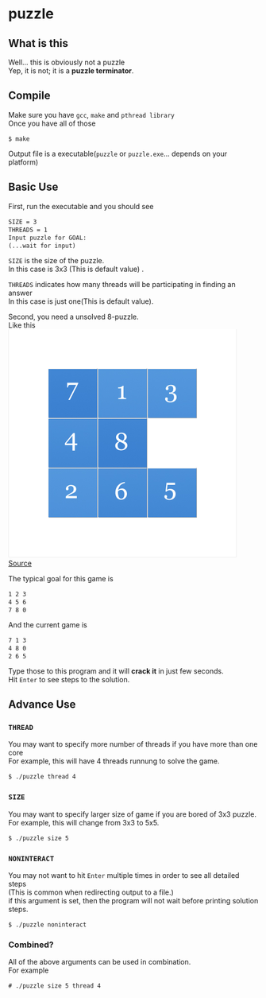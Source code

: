 # puzzle

## What is this

Well... this is obviously not a puzzle  
Yep, it is not; it is a **puzzle terminator**.  

## Compile
Make sure you have `gcc`, `make` and `pthread library`  
Once you have all of those  
```
$ make
```
Output file is a executable(`puzzle` or `puzzle.exe`... depends on your platform)  

## Basic Use
First, run the executable and you should see  
```
SIZE = 3
THREADS = 1
Input puzzle for GOAL:
(...wait for input)
```
  
`SIZE` is the size of the puzzle.  
In this case is 3x3 (This is default value)  .
  
`THREADS` indicates how many threads will be participating in finding an answer  
In this case is just one(This is default value).
  
Second, you need a unsolved 8-puzzle.  
Like this  
![](demo3by3game.png)  
[Source](http://mypuzzle.org/sliding)  
  
The typical goal for this game is  
```
1 2 3
4 5 6
7 8 0
```
And the current game is  
```
7 1 3
4 8 0
2 6 5
```
Type those to this program and it will **crack it** in just few seconds.  
Hit `Enter` to see steps to the solution.  

## Advance Use
### ``THREAD``
You may want to specify more number of threads if you have more than one core  
For example, this will have 4 threads runnung to solve the game.
```
$ ./puzzle thread 4
```

### ``SIZE``
You may want to specify larger size of game if you are bored of 3x3 puzzle.  
For example, this will change from 3x3 to 5x5.  
```
$ ./puzzle size 5
```

### ``NONINTERACT``
You may not want to hit `Enter` multiple times in order to see all detailed steps  
(This is common when redirecting output to a file.)  
if this argument is set, then the program will not wait before printing solution steps.  
```
$ ./puzzle noninteract
```

### Combined?
All of the above arguments can be used in combination.   
For example
```
# ./puzzle size 5 thread 4
```
